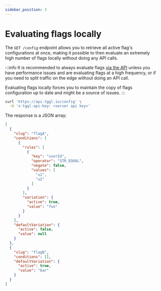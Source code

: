 ```yaml
---
sidebar_position: 3
---
```


# Evaluating flags locally

The `GET /config` endpoint allows you to retrieve all active flag's configurations at once, making it possible to then evaluate an extremely high number of flags locally without doing any API calls.

:::info
It is recommended to always evaluate flags [via the API](api-flags-evaluation) unless 
you have performance issues and are evaluating flags at a high frequency, 
or if you need to split traffic on the edge without doing an API call. 

Evaluating flags locally forces you to maintain the copy of flags configuration up to date and might be a source of issues.
:::

```bash
curl 'https://api.tggl.io/config' \
  -H 'x-tggl-api-key: <server api key>'
```

The response is a JSON array:
```json
[
  {
    "slug": "flagA",
    "conditions": [
      {
        "rules": [
          {
            "key": "userId",
            "operator": "STR_EQUAL",
            "negate": false,
            "values": [
              "u1",
              "u2"
            ]
          }
        ],
        "variation": {
          "active": true,
          "value": "foo"
        }
      }
    ],
    "defaultVariation": {
      "active": false,
      "value": null
    }
  },
  {
    "slug": "flagB",
    "conditions": [],
    "defaultVariation": {
      "active": true,
      "value": "bar"
    }
  }
]
```

